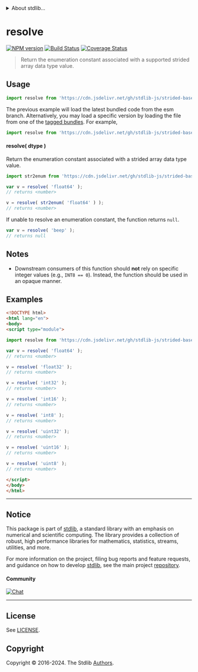 <!--

@license Apache-2.0

Copyright (c) 2021 The Stdlib Authors.

Licensed under the Apache License, Version 2.0 (the "License");
you may not use this file except in compliance with the License.
You may obtain a copy of the License at

   http://www.apache.org/licenses/LICENSE-2.0

Unless required by applicable law or agreed to in writing, software
distributed under the License is distributed on an "AS IS" BASIS,
WITHOUT WARRANTIES OR CONDITIONS OF ANY KIND, either express or implied.
See the License for the specific language governing permissions and
limitations under the License.

-->


<details>
  <summary>
    About stdlib...
  </summary>
  <p>We believe in a future in which the web is a preferred environment for numerical computation. To help realize this future, we've built stdlib. stdlib is a standard library, with an emphasis on numerical and scientific computation, written in JavaScript (and C) for execution in browsers and in Node.js.</p>
  <p>The library is fully decomposable, being architected in such a way that you can swap out and mix and match APIs and functionality to cater to your exact preferences and use cases.</p>
  <p>When you use stdlib, you can be absolutely certain that you are using the most thorough, rigorous, well-written, studied, documented, tested, measured, and high-quality code out there.</p>
  <p>To join us in bringing numerical computing to the web, get started by checking us out on <a href="https://github.com/stdlib-js/stdlib">GitHub</a>, and please consider <a href="https://opencollective.com/stdlib">financially supporting stdlib</a>. We greatly appreciate your continued support!</p>
</details>

# resolve

[![NPM version][npm-image]][npm-url] [![Build Status][test-image]][test-url] [![Coverage Status][coverage-image]][coverage-url] <!-- [![dependencies][dependencies-image]][dependencies-url] -->

> Return the enumeration constant associated with a supported strided array data type value.

<!-- Section to include introductory text. Make sure to keep an empty line after the intro `section` element and another before the `/section` close. -->

<section class="intro">

</section>

<!-- /.intro -->

<!-- Package usage documentation. -->



<section class="usage">

## Usage

```javascript
import resolve from 'https://cdn.jsdelivr.net/gh/stdlib-js/strided-base-dtype-resolve-enum@esm/index.mjs';
```
The previous example will load the latest bundled code from the esm branch. Alternatively, you may load a specific version by loading the file from one of the [tagged bundles](https://github.com/stdlib-js/strided-base-dtype-resolve-enum/tags). For example,

```javascript
import resolve from 'https://cdn.jsdelivr.net/gh/stdlib-js/strided-base-dtype-resolve-enum@v0.2.2-esm/index.mjs';
```

#### resolve( dtype )

Return the enumeration constant associated with a strided array data type value.

```javascript
import str2enum from 'https://cdn.jsdelivr.net/gh/stdlib-js/strided-base-dtype-str2enum@esm/index.mjs';

var v = resolve( 'float64' );
// returns <number>

v = resolve( str2enum( 'float64' ) );
// returns <number>
```

If unable to resolve an enumeration constant, the function returns `null`.

```javascript
var v = resolve( 'beep' );
// returns null
```

</section>

<!-- /.usage -->

<!-- Package usage notes. Make sure to keep an empty line after the `section` element and another before the `/section` close. -->

<section class="notes">

## Notes

-   Downstream consumers of this function should **not** rely on specific integer values (e.g., `INT8 == 0`). Instead, the function should be used in an opaque manner.

</section>

<!-- /.notes -->

<!-- Package usage examples. -->

<section class="examples">

## Examples

<!-- eslint no-undef: "error" -->

```html
<!DOCTYPE html>
<html lang="en">
<body>
<script type="module">

import resolve from 'https://cdn.jsdelivr.net/gh/stdlib-js/strided-base-dtype-resolve-enum@esm/index.mjs';

var v = resolve( 'float64' );
// returns <number>

v = resolve( 'float32' );
// returns <number>

v = resolve( 'int32' );
// returns <number>

v = resolve( 'int16' );
// returns <number>

v = resolve( 'int8' );
// returns <number>

v = resolve( 'uint32' );
// returns <number>

v = resolve( 'uint16' );
// returns <number>

v = resolve( 'uint8' );
// returns <number>

</script>
</body>
</html>
```

</section>

<!-- /.examples -->

<!-- Section to include cited references. If references are included, add a horizontal rule *before* the section. Make sure to keep an empty line after the `section` element and another before the `/section` close. -->

<section class="references">

</section>

<!-- /.references -->

<!-- Section for related `stdlib` packages. Do not manually edit this section, as it is automatically populated. -->

<section class="related">

</section>

<!-- /.related -->

<!-- Section for all links. Make sure to keep an empty line after the `section` element and another before the `/section` close. -->


<section class="main-repo" >

* * *

## Notice

This package is part of [stdlib][stdlib], a standard library with an emphasis on numerical and scientific computing. The library provides a collection of robust, high performance libraries for mathematics, statistics, streams, utilities, and more.

For more information on the project, filing bug reports and feature requests, and guidance on how to develop [stdlib][stdlib], see the main project [repository][stdlib].

#### Community

[![Chat][chat-image]][chat-url]

---

## License

See [LICENSE][stdlib-license].


## Copyright

Copyright &copy; 2016-2024. The Stdlib [Authors][stdlib-authors].

</section>

<!-- /.stdlib -->

<!-- Section for all links. Make sure to keep an empty line after the `section` element and another before the `/section` close. -->

<section class="links">

[npm-image]: http://img.shields.io/npm/v/@stdlib/strided-base-dtype-resolve-enum.svg
[npm-url]: https://npmjs.org/package/@stdlib/strided-base-dtype-resolve-enum

[test-image]: https://github.com/stdlib-js/strided-base-dtype-resolve-enum/actions/workflows/test.yml/badge.svg?branch=v0.2.2
[test-url]: https://github.com/stdlib-js/strided-base-dtype-resolve-enum/actions/workflows/test.yml?query=branch:v0.2.2

[coverage-image]: https://img.shields.io/codecov/c/github/stdlib-js/strided-base-dtype-resolve-enum/main.svg
[coverage-url]: https://codecov.io/github/stdlib-js/strided-base-dtype-resolve-enum?branch=main

<!--

[dependencies-image]: https://img.shields.io/david/stdlib-js/strided-base-dtype-resolve-enum.svg
[dependencies-url]: https://david-dm.org/stdlib-js/strided-base-dtype-resolve-enum/main

-->

[chat-image]: https://img.shields.io/gitter/room/stdlib-js/stdlib.svg
[chat-url]: https://app.gitter.im/#/room/#stdlib-js_stdlib:gitter.im

[stdlib]: https://github.com/stdlib-js/stdlib

[stdlib-authors]: https://github.com/stdlib-js/stdlib/graphs/contributors

[umd]: https://github.com/umdjs/umd
[es-module]: https://developer.mozilla.org/en-US/docs/Web/JavaScript/Guide/Modules

[deno-url]: https://github.com/stdlib-js/strided-base-dtype-resolve-enum/tree/deno
[deno-readme]: https://github.com/stdlib-js/strided-base-dtype-resolve-enum/blob/deno/README.md
[umd-url]: https://github.com/stdlib-js/strided-base-dtype-resolve-enum/tree/umd
[umd-readme]: https://github.com/stdlib-js/strided-base-dtype-resolve-enum/blob/umd/README.md
[esm-url]: https://github.com/stdlib-js/strided-base-dtype-resolve-enum/tree/esm
[esm-readme]: https://github.com/stdlib-js/strided-base-dtype-resolve-enum/blob/esm/README.md
[branches-url]: https://github.com/stdlib-js/strided-base-dtype-resolve-enum/blob/main/branches.md

[stdlib-license]: https://raw.githubusercontent.com/stdlib-js/strided-base-dtype-resolve-enum/main/LICENSE

</section>

<!-- /.links -->
